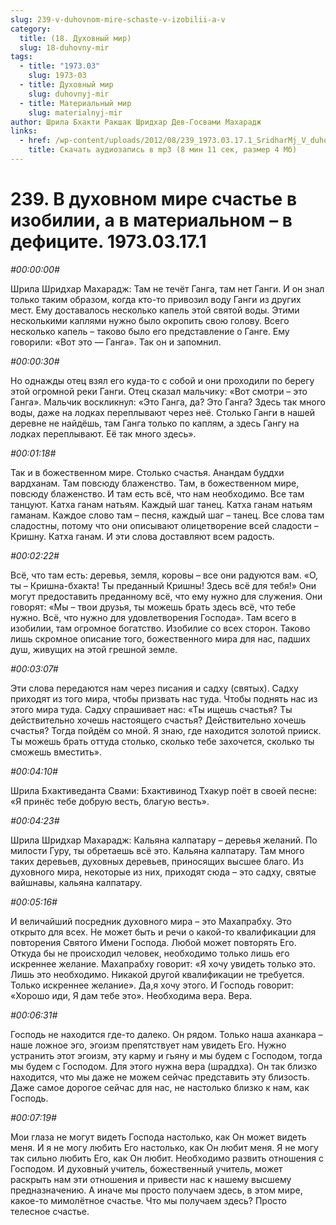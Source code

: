 ```yaml
---
slug: 239-v-duhovnom-mire-schaste-v-izobilii-a-v
category:
  title: (18. Духовный мир)
  slug: 18-duhovny-mir
tags:
  - title: "1973.03"
    slug: 1973-03
  - title: Духовный мир
    slug: duhovnyj-mir
  - title: Материальный мир
    slug: materialnyj-mir
author: Шрила Бхакти Ракшак Шридхар Дев-Госвами Махарадж
links:
  - href: /wp-content/uploads/2012/08/239_1973.03.17.1_SridharMj_V_duhovnom_mire_schastye_v_izobilii_a_v_materialnom–v_deficiite.mp3
    title: Скачать аудиозапись в mp3 (8 мин 11 сек, размер 4 Мб)
---
```


# 239. В духовном мире счастье в изобилии, а в материальном – в дефиците. 1973.03.17.1

*#00:00:00#*

Шрила Шридхар Махарадж: Там не течёт Ганга, там нет Ганги. И он знал только таким образом, когда кто-то привозил воду Ганги из других мест. Ему доставалось несколько капель этой святой воды. Этими несколькими каплями нужно было окропить свою голову. Всего несколько капель – таково было его представление о Ганге. Ему говорили: «Вот это — Ганга». Так он и запомнил.

*#00:00:30#*

Но однажды отец взял его куда-то с собой и они проходили по берегу этой огромной реки Ганги. Отец сказал мальчику: «Вот смотри – это Ганга». Мальчик воскликнул: «Это Ганга, да? Это Ганга? Здесь так много воды, даже на лодках переплывают через неё. Столько Ганги в нашей деревне не найдёшь, там Ганга только по каплям, а здесь Гангу на лодках переплывают. Её так много здесь».

*#00:01:18#*

Так и в божественном мире. Столько счастья. Анандам буддхи вардханам. Там повсюду блаженство. Там, в божественном мире, повсюду блаженство. И там есть всё, что нам необходимо. Все там танцуют. Катха ганам натьям. Каждый шаг танец. Катха ганам натьям гаманам. Каждое слово там – песня, каждый шаг – танец. Все слова там сладостны, потому что они описывают олицетворение всей сладости – Кришну. Катха ганам. И эти слова доставляют всем радость.

*#00:02:22#*

Всё, что там есть: деревья, земля, коровы – все они радуются вам. «О, ты – Кришна-бхакта! Ты преданный Кришны! Здесь всё для тебя!» Они могут предоставить преданному всё, что ему нужно для служения. Они говорят: «Мы – твои друзья, ты можешь брать здесь всё, что тебе нужно. Всё, что нужно для удовлетворения Господа». Там всего в изобилии, там огромное богатство. Изобилие со всех сторон. Таково лишь скромное описание того, божественного мира для нас, падших душ, живущих на этой грешной земле.

*#00:03:07#*

Эти слова передаются нам через писания и садху (святых). Садху приходят из того мира, чтобы призвать нас туда. Чтобы поднять нас из этого мира туда. Садху спрашивает нас: «Ты ищешь счастья? Ты действительно хочешь настоящего счастья? Действительно хочешь счастья? Тогда пойдём со мной. Я знаю, где находится золотой прииск. Ты можешь брать оттуда столько, сколько тебе захочется, сколько ты сможешь вместить».

*#00:04:10#*

Шрила Бхактиведанта Свами: Бхактивинод Тхакур поёт в своей песне: «Я принёс тебе добрую весть, благую весть».

*#00:04:23#*

Шрила Шридхар Махарадж: Кальяна калпатару – деревья желаний. По милости Гуру, ты обретаешь всё это. Кальяна калпатару. Там много таких деревьев, духовных деревьев, приносящих высшее благо. Из духовного мира, некоторые из них, приходят сюда – это садху, святые вайшнавы, кальяна калпатару.

*#00:05:16#*

И величайший посредник духовного мира – это Махапрабху. Это открыто для всех. Не может быть и речи о какой-то квалификации для повторения Святого Имени Господа. Любой может повторять Его. Откуда бы не происходил человек, необходимо только лишь его искреннее желание. Махапрабху говорит: «Я хочу увидеть только это. Лишь это необходимо. Никакой другой квалификации не требуется. Только искреннее желание». Да,я хочу этого. И Господь говорит: «Хорошо иди, Я дам тебе это». Необходима вера. Вера.

*#00:06:31#*

Господь не находится где-то далеко. Он рядом. Только наша аханкара – наше ложное эго, эгоизм препятствует нам увидеть Его. Нужно устранить этот эгоизм, эту карму и гьяну и мы будем с Господом, тогда мы будем с Господом. Для этого нужна вера (шраддха). Он так близко находится, что мы даже не можем сейчас представить эту близость. Даже самое дорогое сейчас для нас, не настолько близко к нам, как Господь.

*#00:07:19#*

Мои глаза не могут видеть Господа настолько, как Он может видеть меня. И я не могу любить Его настолько, как Он любит меня. Я не могу так сильно любить Его, как Он любит. Необходимо развить отношения с Господом. И духовный учитель, божественный учитель, может раскрыть нам эти отношения и привести нас к нашему высшему предназначению. А иначе мы просто получаем здесь, в этом мире, какое-то мимолётное счастье. Что мы получаем здесь? Просто телесное счастье.

